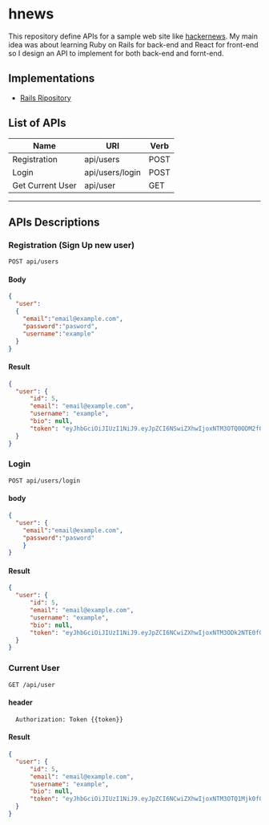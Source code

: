 # hnews

This repository define APIs for a sample web site like [hackernews](https://news.ycombinator.com/). My main idea was about learning Ruby on Rails for back-end and React for front-end so I design an API to implement for both back-end and fornt-end.

## Implementations
* [Rails Ripository](https://github.com/mshirdel/rails_hnews)

## List of APIs

Name    | URI               | Verb
-----   | --------------    | ------------------
Registration | api/users | POST
Login | api/users/login | POST
Get Current User | api/user | GET

---

## APIs Descriptions

### Registration (Sign Up new user)

```
POST api/users
```
#### Body
```json
{
  "user":
  {
    "email":"email@example.com", 
    "password":"pasword", 
    "username":"example"
  }
}
```
#### Result
```json
{
  "user": {
      "id": 5,
      "email": "email@example.com",
      "username": "example",
      "bio": null,
      "token": "eyJhbGciOiJIUzI1NiJ9.eyJpZCI6NSwiZXhwIjoxNTM3OTQ0ODM2fQ.OAenR46hZ4Yk0a2fpvlqMd9819BZGjKuWVQcv01iTew"
  }
}
```
### Login

```
POST api/users/login
```

#### body
```json
{
  "user": {
    "email":"email@example.com",
    "password":"pasword"
    }
}
```

#### Result
```json
{
  "user": {
      "id": 5,
      "email": "email@example.com",
      "username": "example",
      "bio": null,
      "token": "eyJhbGciOiJIUzI1NiJ9.eyJpZCI6NCwiZXhwIjoxNTM3ODk2NTE0fQ.FqTup-cjeec-Jd8g9u8oLTICG8ksq-nzBoS8SPNDcDo"
  }
}
```

### Current User
```
GET /api/user
```

#### header
```
  Authorization: Token {{token}}
```

#### Result
```json
{
  "user": {
      "id": 5,
      "email": "email@example.com",
      "username": "example",
      "bio": null,
      "token": "eyJhbGciOiJIUzI1NiJ9.eyJpZCI6NCwiZXhwIjoxNTM3OTQ1Mjk0fQ.zm88z-EjicCxoD8vcEAwGmb6kQWd0gBgztLtdxZfd3A"
  }
}
```
